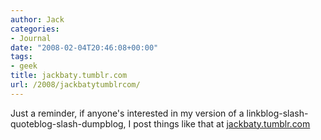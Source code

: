 ```yaml
---
author: Jack
categories:
- Journal
date: "2008-02-04T20:46:08+00:00"
tags:
- geek
title: jackbaty.tumblr.com
url: /2008/jackbatytumblrcom/
---
```


Just a reminder, if anyone's interested in my version of a linkblog-slash-quoteblog-slash-dumpblog, I post things like that at [jackbaty.tumblr.com][1]

 [1]: http://jackbaty.tumblr.com/